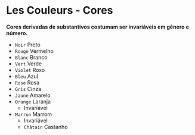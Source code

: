 # Les Couleurs - Cores

**Cores derivadas de substantivos costumam ser invariáveis em gênero e número.**

-   `Noir` Preto
-   `Rouge` Vermelho
-   `Blanc` Branco
-   `Vert` Verde
-   `Violet` Roxo
-   `Bleu` Azul
-   `Rose` Rosa
-   `Gris` Cinza
-   `Jaune` Amarelo
-   `Orange` Laranja
    -   Invariável
-   `Marron` Marrom
    -   Invariável
    -   `Châtain` Castanho
